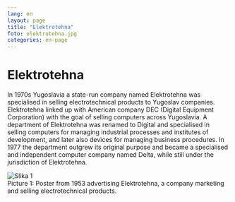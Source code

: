 ```yaml
---
lang: en
layout: page
title: "Elektrotehna"
foto: elektrotehna.jpg
categories: en-page
---
```


# Elektrotehna
In 1970s Yugoslavia a state-run company named Elektrotehna was specialised in selling
electrotechnical products to Yugoslav companies. Elektrotehna linked up with American
company DEC (Digital Equipment Corporation) with the goal of selling computers across
Yugoslavia. A department of Elektrotehna was renamed to Digital and specialised in selling
computers for managing industrial processes and institutes of development, and later also
devices for managing business procedures. In 1977 the department outgrew its original
purpose and became a specialised and independent computer company named Delta, while
still under the jurisdiction of Elektrotehna.

![Slika 1](site.baseurl}}/assets/img/zgodovina/elek1.png)  
Picture 1: Poster from 1953 advertising Elektrotehna, a company marketing and selling
electrotechnical products.
